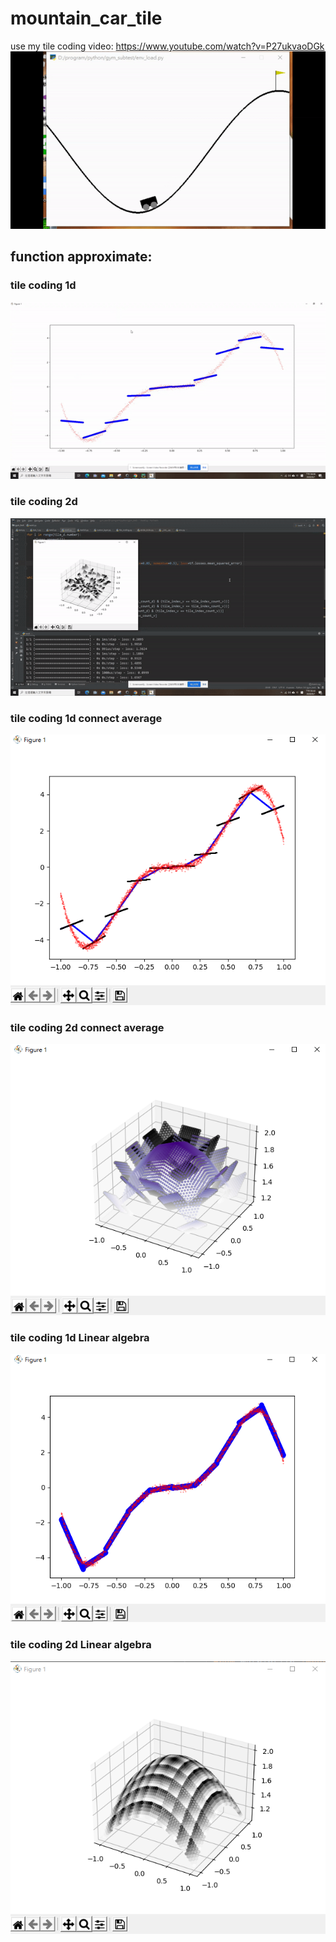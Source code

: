 # mountain_car_tile
use my tile coding
video:
https://www.youtube.com/watch?v=P27ukvaoDGk
![](https://github.com/angusfang/mountain_car_tile/blob/master/result.gif)

## function approximate:

### tile coding 1d

![](https://github.com/angusfang/mountain_car_tile/blob/master/tile1d.gif)

### tile coding 2d

![](https://github.com/angusfang/mountain_car_tile/blob/master/tile2d.gif)

### tile coding 1d connect average

![](https://github.com/angusfang/mountain_car_tile/blob/master/function_approx/grad_adv_1d.PNG)

### tile coding 2d connect average

![](https://github.com/angusfang/mountain_car_tile/blob/master/function_approx/grad_adv_2d.PNG)

### tile coding 1d Linear algebra

![](https://github.com/angusfang/mountain_car_tile/blob/master/function_approx/cal_1d.PNG)

### tile coding 2d Linear algebra

![](https://github.com/angusfang/mountain_car_tile/blob/master/function_approx/cal_2d.PNG)
